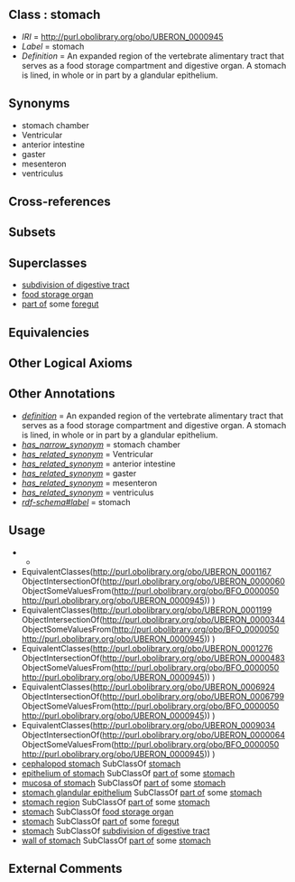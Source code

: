 
## Class : stomach

 * *IRI* = http://purl.obolibrary.org/obo/UBERON_0000945
 * *Label* = stomach
 * *Definition* = An expanded region of the vertebrate alimentary tract that serves as a food storage compartment and digestive organ. A stomach is lined, in whole or in part by a glandular epithelium.

## Synonyms

 * stomach chamber
 * Ventricular
 * anterior intestine
 * gaster
 * mesenteron
 * ventriculus

## Cross-references


## Subsets


## Superclasses

 * [subdivision of digestive tract](../../UBERON/21/UBERON_0004921.md)
 * [food storage organ](../../UBERON/39/UBERON_0010039.md)
 * [part of](../../BFO/50/BFO_0000050.md) some [foregut](../../UBERON/41/UBERON_0001041.md)

## Equivalencies


## Other Logical Axioms


## Other Annotations

 * *[definition](../../IAO/15/IAO_0000115.md)* = An expanded region of the vertebrate alimentary tract that serves as a food storage compartment and digestive organ. A stomach is lined, in whole or in part by a glandular epithelium.
 * *[has_narrow_synonym](../../ym/oboInOwl#hasNarrowSynonym.md)* = stomach chamber
 * *[has_related_synonym](../../ym/oboInOwl#hasRelatedSynonym.md)* = Ventricular
 * *[has_related_synonym](../../ym/oboInOwl#hasRelatedSynonym.md)* = anterior intestine
 * *[has_related_synonym](../../ym/oboInOwl#hasRelatedSynonym.md)* = gaster
 * *[has_related_synonym](../../ym/oboInOwl#hasRelatedSynonym.md)* = mesenteron
 * *[has_related_synonym](../../ym/oboInOwl#hasRelatedSynonym.md)* = ventriculus
 * *[rdf-schema#label](../../el/rdf-schema#label.md)* = stomach

## Usage

 * -
 * EquivalentClasses(<http://purl.obolibrary.org/obo/UBERON_0001167> ObjectIntersectionOf(<http://purl.obolibrary.org/obo/UBERON_0000060> ObjectSomeValuesFrom(<http://purl.obolibrary.org/obo/BFO_0000050> <http://purl.obolibrary.org/obo/UBERON_0000945>)) )
 * EquivalentClasses(<http://purl.obolibrary.org/obo/UBERON_0001199> ObjectIntersectionOf(<http://purl.obolibrary.org/obo/UBERON_0000344> ObjectSomeValuesFrom(<http://purl.obolibrary.org/obo/BFO_0000050> <http://purl.obolibrary.org/obo/UBERON_0000945>)) )
 * EquivalentClasses(<http://purl.obolibrary.org/obo/UBERON_0001276> ObjectIntersectionOf(<http://purl.obolibrary.org/obo/UBERON_0000483> ObjectSomeValuesFrom(<http://purl.obolibrary.org/obo/BFO_0000050> <http://purl.obolibrary.org/obo/UBERON_0000945>)) )
 * EquivalentClasses(<http://purl.obolibrary.org/obo/UBERON_0006924> ObjectIntersectionOf(<http://purl.obolibrary.org/obo/UBERON_0006799> ObjectSomeValuesFrom(<http://purl.obolibrary.org/obo/BFO_0000050> <http://purl.obolibrary.org/obo/UBERON_0000945>)) )
 * EquivalentClasses(<http://purl.obolibrary.org/obo/UBERON_0009034> ObjectIntersectionOf(<http://purl.obolibrary.org/obo/UBERON_0000064> ObjectSomeValuesFrom(<http://purl.obolibrary.org/obo/BFO_0000050> <http://purl.obolibrary.org/obo/UBERON_0000945>)) )
 * [cephalopod stomach](../../CEPH/44/CEPH_0000244.md) SubClassOf [stomach](../../UBERON/45/UBERON_0000945.md)
 * [epithelium of stomach](../../UBERON/76/UBERON_0001276.md) SubClassOf [part of](../../BFO/50/BFO_0000050.md) some [stomach](../../UBERON/45/UBERON_0000945.md)
 * [mucosa of stomach](../../UBERON/99/UBERON_0001199.md) SubClassOf [part of](../../BFO/50/BFO_0000050.md) some [stomach](../../UBERON/45/UBERON_0000945.md)
 * [stomach glandular epithelium](../../UBERON/24/UBERON_0006924.md) SubClassOf [part of](../../BFO/50/BFO_0000050.md) some [stomach](../../UBERON/45/UBERON_0000945.md)
 * [stomach region](../../UBERON/34/UBERON_0009034.md) SubClassOf [part of](../../BFO/50/BFO_0000050.md) some [stomach](../../UBERON/45/UBERON_0000945.md)
 * [stomach](../../UBERON/45/UBERON_0000945.md) SubClassOf [food storage organ](../../UBERON/39/UBERON_0010039.md)
 * [stomach](../../UBERON/45/UBERON_0000945.md) SubClassOf [part of](../../BFO/50/BFO_0000050.md) some [foregut](../../UBERON/41/UBERON_0001041.md)
 * [stomach](../../UBERON/45/UBERON_0000945.md) SubClassOf [subdivision of digestive tract](../../UBERON/21/UBERON_0004921.md)
 * [wall of stomach](../../UBERON/67/UBERON_0001167.md) SubClassOf [part of](../../BFO/50/BFO_0000050.md) some [stomach](../../UBERON/45/UBERON_0000945.md)

## External Comments

